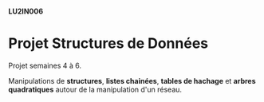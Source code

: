 #### LU2IN006
# Projet Structures de Données

Projet semaines 4 à 6.

Manipulations de **structures**, **listes chainées**, **tables de hachage** et **arbres quadratiques** autour de la manipulation d'un réseau.
